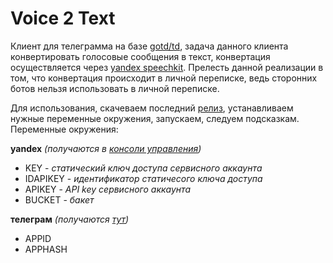 # Voice 2 Text
Клиент для телеграмма на базе [gotd/td](https://github.com/gotd/td), задача данного клиента конвертировать голосовые сообщения в текст, конвертация осуществляется через
[yandex speechkit](https://cloud.yandex.ru/docs/speechkit/stt/). Прелесть данной реализации в том, что конвертация происходит в личной переписке, ведь сторонних ботов нельзя использовать в личной переписке.

Для использования, скачеваем последний [релиз](https://github.com/LazarenkoA/TelegramVoiceToText/releases), устанавливаем нужные переменные окружения, запускаем, следуем подсказкам.
Переменные окружения:

**yandex** *(получаются в [консоли управления](https://console.cloud.yandex.ru))*
- KEY - *статический ключ доступа сервисного аккаунта*
- IDAPIKEY - *идентификатор статичесого ключа доступа*
- APIKEY - *API key сервисного аккаунта*
- BUCKET - *бакет*


**телеграм** *(получаются [тут](https://my.telegram.org/auth))*
- APPID
- APPHASH  